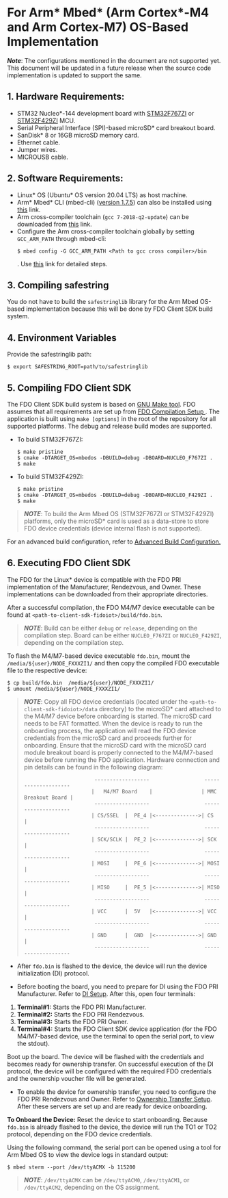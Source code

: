 # For Arm* Mbed* (Arm Cortex*-M4 and Arm Cortex-M7) OS-Based Implementation

***Note***: The configurations mentioned in the document are not supported yet. This document will be updated in a future release when the source code implementation is updated to support the same.

## 1. Hardware Requirements:
- STM32 Nucleo*-144 development board with [STM32F767ZI](https://os.mbed.com/platforms/ST-Nucleo-F767ZI/) or [STM32F429ZI](https://os.mbed.com/platforms/ST-Nucleo-F429ZI/) MCU.
- Serial Peripheral Interface (SPI)-based microSD* card breakout board.
- SanDisk* 8 or 16GB microSD memory card.
- Ethernet cable.
- Jumper wires.
- MICROUSB cable.

## 2. Software Requirements:
- Linux* OS (Ubuntu* OS version 20.04 LTS) as host machine.
- Arm* Mbed* CLI (mbed-cli) ([version 1.7.5](https://github.com/ARMmbed/mbed-cli/blob/1.7.5/README.md)) can also be installed using [this](https://pypi.org/project/mbed-cli/) link.
- Arm cross-compiler toolchain (`gcc 7-2018-q2-update`) can be downloaded from [this](https://launchpad.net/gcc-arm-embedded/+series) link.
- Configure the Arm cross-compiler toolchain globally by setting `GCC_ARM_PATH` through mbed-cli:
  ```shell
  $ mbed config -G GCC_ARM_PATH <Path to gcc cross compiler>/bin
  ```
  . Use  [this](https://os.mbed.com/docs/mbed-os/v5.7/tools/configuring-mbed-cli.html) link for detailed steps.

## 3. Compiling safestring

You do not have to build the `safestringlib` library for the Arm Mbed OS-based implementation because this will be done by FDO Client SDK build system.

## 4. Environment Variables

Provide the safestringlib path:
```shell
$ export SAFESTRING_ROOT=path/to/safestringlib
```

## 5. Compiling FDO Client SDK
The  FDO Client SDK build system is based on <a href="https://www.gnu.org/software/make/">GNU Make tool</a>. FDO assumes that all requirements are set up from [  FDO Compilation Setup ](setup.md). The application is built using `make [options]` in the root of the repository for all supported platforms. The debug and release build modes are supported.

- To build STM32F767ZI:
   ```shell
   $ make pristine
   $ cmake -DTARGET_OS=mbedos -DBUILD=debug -DBOARD=NUCLEO_F767ZI .
   $ make
   ```

- To build STM32F429ZI:
   ```shell
   $ make pristine
   $ cmake -DTARGET_OS=mbedos -DBUILD=debug -DBOARD=NUCLEO_F429ZI .
   $ make
   ```

> ***NOTE***: To build the Arm Mbed OS (STM32F767ZI or STM32F429ZI) platforms, only the microSD* card is used as a data-store to store FDO device credentials (device internal flash is not supported).

For an advanced build configuration, refer to [Advanced Build Configuration.](build_conf.md)

## 6. Executing FDO Client SDK
The  FDO for the Linux* device is compatible with the FDO PRI implementation of the Manufacturer, Rendezvous,
and Owner. These implementations can be downloaded from their appropriate 
directories.

After a successful compilation, the FDO M4/M7 device executable can be found at
`<path-to-client-sdk-fidoiot>/build/fdo.bin`.

> ***NOTE***: Build can be either `debug` or `release`, depending on the compilation step.
>           Board can be either `NUCLEO_F767ZI` or `NUCLEO_F429ZI`, depending on the compilation step.

To flash the M4/M7-based device executable `fdo.bin`, mount the `/media/${user}/NODE_FXXXZI1/` and then copy the compiled  FDO executable file to the respective device:

```shell
$ cp build/fdo.bin  /media/${user}/NODE_FXXXZI1/
$ umount /media/${user}/NODE_FXXXZI1/
```


> ***NOTE***: Copy all FDO device credentials (located under the `<path-to-client-sdk-fidoiot>/data` directory) 
> to the microSD* card attached to the M4/M7 device before onboarding is started.
> The microSD card needs to be FAT formatted. When the device is ready to run the onboarding process,
> the application will read the FDO device credentials from the microSD card and proceeds further for onboarding.
> Ensure that the microSD card with the microSD card module breakout board is properly connected to the M4/M7-based device before running
> the FDO application. Hardware connection and pin details can be found in the following diagram:
>
>                            ------------------                  --------------------
>                           |   M4/M7 Board    |                | MMC Breakout Board |
>                            ------------------                  --------------------
>                           | CS/SSEL  |  PE_4 |<-------------->| CS                 |
>                            ------------------                  --------------------
>                           | SCK/SCLK |  PE_2 |<-------------->| SCK                |
>                            ------------------                  --------------------
>                           | MOSI     |  PE_6 |<-------------->| MOSI               |
>                            ------------------                  --------------------
>                           | MISO     |  PE_5 |<-------------->| MISO               |
>                            ------------------                  --------------------
>                           | VCC      |  5V   |<-------------->| VCC                |
>                            ------------------                  --------------------
>                           | GND      |  GND  |<-------------->| GND                |
>                            ------------------                  --------------------

* After `fdo.bin` is flashed to the device, the device will run the device initialization (DI) protocol.
- Before booting the board, you need to prepare for DI using the FDO PRI Manufacturer.
  Refer to [ DI Setup](DI_setup.md). After this,
  open four terminals:
1. **Terminal#1:** Starts the  FDO PRI Manufacturer.
2. **Terminal#2:** Starts the  FDO PRI Rendezvous.
3. **Terminal#3:** Starts the  FDO PRI Owner.
4. **Terminal#4:** Starts the  FDO Client SDK device application (for the  FDO M4/M7-based device, use the terminal to open the serial port, to view the stdout).

  
  Boot up the board. The device will be flashed with the credentials and becomes ready for
  ownership transfer.
On successful execution of the DI protocol, the device will be configured with the required FDO credentials and the ownership voucher file will be generated.

- To enable the device for ownership transfer, you need to configure the FDO PRI Rendezvous and Owner.
  Refer to [Ownership Transfer Setup](ownership_transfer.md). After these
  servers are set up and are ready for device onboarding.

**To Onboard the Device:**
Reset the device to start onboarding. 
Because `fdo.bin` is already flashed to the device, the device will run the TO1 or TO2 protocol, depending on the FDO device credentials.

Using the following command, the serial port can be opened using a tool for Arm Mbed OS to view the device logs in standard output:
```shell
$ mbed sterm --port /dev/ttyACMX -b 115200
```

> ***NOTE***: `/dev/ttyACMX` can be `/dev/ttyACM0`, `/dev/ttyACM1`, or `/dev/ttyACM2`, depending on the OS assignment.
